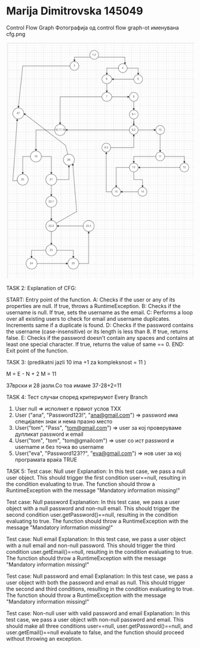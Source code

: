 # Marija Dimitrovska 145049
Control Flow Graph
Фотографија од control flow graph-ot именувана cfg.png

![Image](sfg.png)


TASK 2:
Explanation of CFG:

START: Entry point of the function.
A: Checks if the user or any of its properties are null. If true, throws a RuntimeException.
B: Checks if the username is null. If true, sets the username as the email.
C: Performs a loop over all existing users to check for email and username duplicates. Increments same if a duplicate is found.
D: Checks if the password contains the username (case-insensitive) or its length is less than 8. If true, returns false.
E: Checks if the password doesn't contain any spaces and contains at least one special character. If true, returns the value of same == 0.
END: Exit point of the function.



TASK 3:
(predikatni jazli 10 ima +1 za kompleksnost = 11 )

M = E - N + 2
M = 11

37врски и 28 јазли.Со тоа имаме 37-28+2=11


TASK 4:
Тест случаи според критериумот Every Branch
1. User null => исполнет е првиот услов TXX
2. User ("ana", "Password123!", "ana@gmail.com") => password има специјален знак и нема празно место
3. User("tom", "Pass", "tom@gmail.com") => user за кој проверуваме дупликат password и email
4. User("tom", "tom", "tom@gmailcom") => user со ист password и username и без точка во username
5. User("eva", "Password123??", "eva@gmail.com") => нов user за кој програмата враќа TRUE


TASK 5:
Test case: Null user
Explanation: In this test case, we pass a null user object. This should trigger the first condition user==null, resulting in the condition evaluating to true. The function should throw a RuntimeException with the message "Mandatory information missing!"

Test case: Null password
Explanation: In this test case, we pass a user object with a null password and non-null email. This should trigger the second condition user.getPassword()==null, resulting in the condition evaluating to true. The function should throw a RuntimeException with the message "Mandatory information missing!"

Test case: Null email
Explanation: In this test case, we pass a user object with a null email and non-null password. This should trigger the third condition user.getEmail()==null, resulting in the condition evaluating to true. The function should throw a RuntimeException with the message "Mandatory information missing!"

Test case: Null password and email
Explanation: In this test case, we pass a user object with both the password and email as null. This should trigger the second and third conditions, resulting in the condition evaluating to true. The function should throw a RuntimeException with the message "Mandatory information missing!"

Test case: Non-null user with valid password and email
Explanation: In this test case, we pass a user object with non-null password and email. This should make all three conditions user==null, user.getPassword()==null, and user.getEmail()==null evaluate to false, and the function should proceed without throwing an exception.